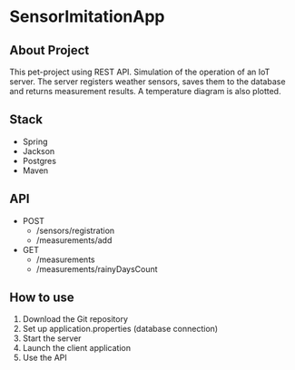 # SensorImitationApp

## About Project

This pet-project using REST API. 
Simulation of the operation of an IoT server. The server registers weather sensors, saves them to the database and returns measurement results. A temperature diagram is also plotted.
## Stack

-  Spring
-  Jackson
-  Postgres
-  Maven
## API

-  POST
    - /sensors/registration
    - /measurements/add
-  GET
    - /measurements
    - /measurements/rainyDaysCount
## How to use

1. Download the Git repository
2. Set up application.properties (database connection)
3. Start the server
4. Launch the client application
5. Use the API
